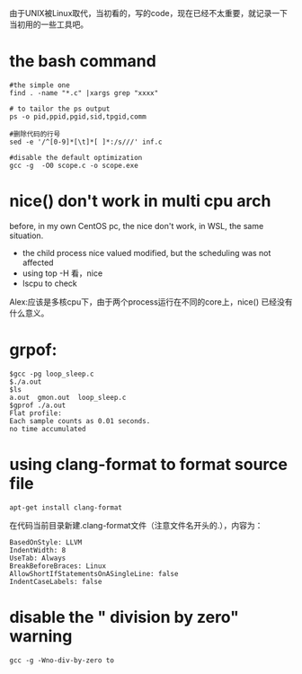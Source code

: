 
由于UNIX被Linux取代，当初看的，写的code，现在已经不太重要，就记录一下当初用的一些工具吧。

# the bash command 
    #the simple one
    find . -name "*.c" |xargs grep "xxxx"

    # to tailor the ps output
    ps -o pid,ppid,pgid,sid,tpgid,comm

    #删除代码的行号
    sed -e '/^[0-9]*[\t]*[ ]*:/s///' inf.c

    #disable the default optimization
    gcc -g  -O0 scope.c -o scope.exe

 # nice()  don't work in multi cpu arch
before, in my own CentOS pc, the nice don't work, in WSL, the same situation.
* the child process nice valued modified, but the scheduling was not affected
* using top -H 看，nice 
* lscpu to check
   
 Alex:应该是多核cpu下，由于两个process运行在不同的core上，nice() 已经没有什么意义。

 # grpof:
    $gcc -pg loop_sleep.c 
    $./a.out
    $ls
    a.out  gmon.out  loop_sleep.c
    $gprof ./a.out 
    Flat profile:
    Each sample counts as 0.01 seconds.
    no time accumulated

# using clang-format to format source file
    apt-get install clang-format
在代码当前目录新建.clang-format文件（注意文件名开头的.），内容为：
```
BasedOnStyle: LLVM
IndentWidth: 8
UseTab: Always
BreakBeforeBraces: Linux
AllowShortIfStatementsOnASingleLine: false 
IndentCaseLabels: false
```

#  disable the " division by zero" warning
    gcc -g -Wno-div-by-zero to